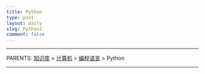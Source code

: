 ```yaml
---
title: Python
type: post
layout: daily
slug: Python2
comment: false
---
```


---

PARENTS: [知识库](/gknows/wiki) > [计算机](/gknows/计算机) > [编程语言](/gknows/编程语言) > Python



---

